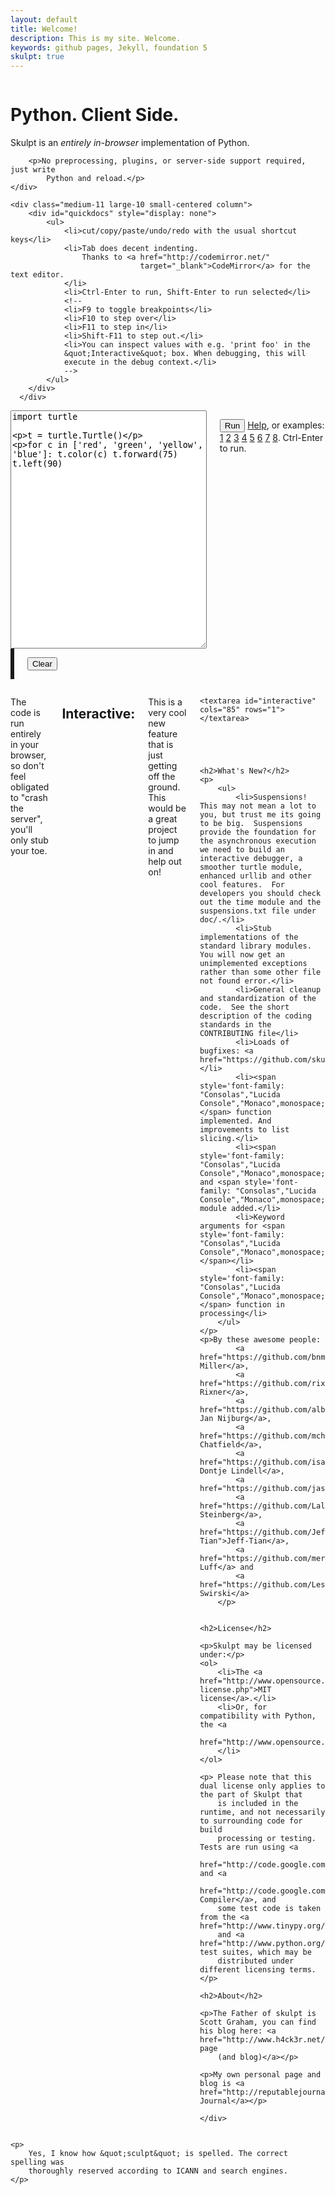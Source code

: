 ```yaml
---
layout: default
title: Welcome!
description: This is my site. Welcome.
keywords: github pages, Jekyll, foundation 5
skulpt: true
---
```


<div class="row">
    <div class="small-12 small-centered column">
    <h1 class="mvl">Python. Client Side.</h1>
        <p>Skulpt is an <em>entirely in-browser</em> implementation of Python.</p>

        <p>No preprocessing, plugins, or server-side support required, just write
            Python and reload.</p>
    </div>

	<div class="medium-11 large-10 small-centered column">
        <div id="quickdocs" style="display: none">
            <ul>
                <li>cut/copy/paste/undo/redo with the usual shortcut keys</li>
                <li>Tab does decent indenting.
                    Thanks to <a href="http://codemirror.net/"
                                 target="_blank">CodeMirror</a> for the text editor.
                </li>
                <li>Ctrl-Enter to run, Shift-Enter to run selected</li>
                <!--
                <li>F9 to toggle breakpoints</li>
                <li>F10 to step over</li>
                <li>F11 to step in</li>
                <li>Shift-F11 to step out.</li>
                <li>You can inspect values with e.g. 'print foo' in the
                &quot;Interactive&quot; box. When debugging, this will
                execute in the debug context.</li>
                -->
            </ul>
        </div>
      </div>
</div>
<div class="row">
    <div class="large-6 small-12 columns">
    <textarea id="code" cols="85" rows="25">
import turtle

t = turtle.Turtle()

for c in ['red', 'green', 'yellow', 'blue']:
    t.color(c)
    t.forward(75)
    t.left(90)
    </textarea>
    <p>
    <button id="skulpt_run">Run</button>
    <a id="toggledocs" href="#">Help</a>, or examples:
        <a href="#" id="codeexample1">1</a>
        <a href="#" id="codeexample2">2</a>
        <a href="#" id="codeexample3">3</a>
        <a href="#" id="codeexample4">4</a>
        <a href="#" id="codeexample5">5</a>
        <a href="#" id="codeexample6">6</a>
        <a href="#" id="codeexample7">7</a>
        <a href="#" id="codeexample8">8</a>.
        Ctrl-Enter to run.
        </p>
    </div>
    <div class="large-6 small-12 columns">
        <div id="mycanvas" height="400" width="400"
                style="border-style: solid;"></div>
        <p><button id="clearoutput">Clear</button></p>
        <pre id="edoutput"></pre>
        </div>

</div>
<div class="row">
<div class="small-12 columns">
    <p>The code is run entirely in your browser, so don't feel
    obligated to &quot;crash the server&quot;, you'll only stub your
    toe. 
    </p>
    <h2>Interactive:</h2>
    <p>This is a very cool new feature that is just getting off the ground.  This would be a great project to jump in and help out on!</p>

    <textarea id="interactive" cols="85" rows="1"></textarea>



 
    
    <h2>What's New?</h2>
    <p>
        <ul>
            <li>Suspensions!  This may not mean a lot to you, but trust me its going to be big.  Suspensions provide the foundation for the asynchronous execution we need to build an interactive debugger, a smoother turtle module, enhanced urllib and other cool features.  For developers you should check out the time module and the suspensions.txt file under doc/.</li>
            <li>Stub implementations of the standard library modules. You will now get an unimplemented exceptions rather than some other file not found error.</li>
            <li>General cleanup and standardization of the code.  See the short description of the coding standards in the CONTRIBUTING file</li>
            <li>Loads of bugfixes: <a href="https://github.com/skulpt/skulpt/compare/0.9.2...0.9.4">see</a></li>
            <li><span style='font-family: "Consolas","Lucida Console","Monaco",monospace;'>slice()</span> function implemented. And improvements to list slicing.</li>
            <li><span style='font-family: "Consolas","Lucida Console","Monaco",monospace;'>string</span> and <span style='font-family: "Consolas","Lucida Console","Monaco",monospace;'>operator</span> module added.</li>
            <li>Keyword arguments for <span style='font-family: "Consolas","Lucida Console","Monaco",monospace;'>sorted()</span></li>
            <li><span style='font-family: "Consolas","Lucida Console","Monaco",monospace;'>text()</span> function in processing</li>
        </ul>
    </p>
    <p>By these awesome people:
            <a href="https://github.com/bnmnetp">Brad Miller</a>,
            <a href="https://github.com/rixner">Scott Rixner</a>,
            <a href="https://github.com/albertjan">Albert-Jan Nijburg</a>,
            <a href="https://github.com/mchat">Marie Chatfield</a>,
            <a href="https://github.com/isaacdontjelindell">Isaac Dontje Lindell</a>,
            <a href="https://github.com/jaspervdg">jaspervdg</a>,
            <a href="https://github.com/Lalaland">Ethan Steinberg</a>,
            <a href="https://github.com/Jeff-Tian">Jeff-Tian</a>,
            <a href="https://github.com/meredydd">Meredydd Luff</a> and
            <a href="https://github.com/LeszekSwirski">Leszek Swirski</a>
        </p>


    <h2>License</h2>

    <p>Skulpt may be licensed under:</p>
    <ol>
        <li>The <a href="http://www.opensource.org/licenses/mit-license.php">MIT license</a>.</li>
        <li>Or, for compatibility with Python, the <a
                href="http://www.opensource.org/licenses/PythonSoftFoundation.php">PSFLv2</a>.
        </li>
    </ol>

    <p> Please note that this dual license only applies to the part of Skulpt that
        is included in the runtime, and not necessarily to surrounding code for build
        processing or testing. Tests are run using <a
                href="http://code.google.com/p/v8/">V8</a>, and <a
                href="http://code.google.com/closure/compiler/">Closure Compiler</a>, and
        some test code is taken from the <a href="http://www.tinypy.org/">tinypy</a>
        and <a href="http://www.python.org/">Python</a> test suites, which may be
        distributed under different licensing terms. </p>

    <h2>About</h2>

    <p>The Father of skulpt is Scott Graham, you can find his blog here: <a href="http://www.h4ck3r.net/">personal page
        (and blog)</a></p>

    <p>My own personal page and blog is <a href="http://reputablejournal.com">Reputable Journal</a></p>

    </div>
</div>

<div class="footer">

    <p>
        Yes, I know how &quot;sculpt&quot; is spelled. The correct spelling was
        thoroughly reserved according to ICANN and search engines.
    </p>

</div>